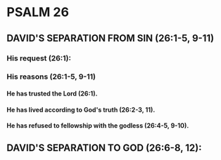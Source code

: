 ---
---
# PSALM 26 
## DAVID\'S SEPARATION FROM SIN (26:1-5, 9-11) 
###  His request (26:1): 
###  His reasons (26:1-5, 9-11) 
####  He has trusted the Lord (26:1). 
####  He has lived according to God\'s truth (26:2-3, 11). 
####  He has refused to fellowship with the godless (26:4-5, 9-10). 
## DAVID\'S SEPARATION TO GOD (26:6-8, 12): 
